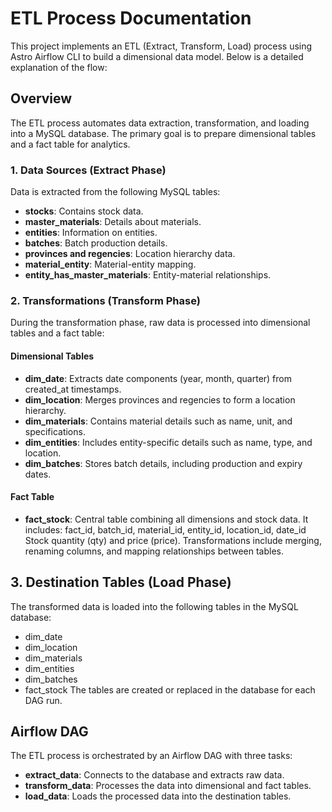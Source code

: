 # ETL Process Documentation
This project implements an ETL (Extract, Transform, Load) process using Astro Airflow CLI to build a dimensional data model. Below is a detailed explanation of the flow:

## Overview
The ETL process automates data extraction, transformation, and loading into a MySQL database. The primary goal is to prepare dimensional tables and a fact table for analytics.

### 1. Data Sources (Extract Phase)
Data is extracted from the following MySQL tables:

- **stocks**: Contains stock data.
- **master_materials**: Details about materials.
- **entities**: Information on entities.
- **batches**: Batch production details.
- **provinces and regencies**: Location hierarchy data.
- **material_entity**: Material-entity mapping.
- **entity_has_master_materials**: Entity-material relationships.
  
  
### 2. Transformations (Transform Phase)
During the transformation phase, raw data is processed into dimensional tables and a fact table:

#### Dimensional Tables
- **dim_date**: Extracts date components (year, month, quarter) from created_at timestamps.
- **dim_location**: Merges provinces and regencies to form a location hierarchy.
- **dim_materials**: Contains material details such as name, unit, and specifications.
- **dim_entities**: Includes entity-specific details such as name, type, and location.
- **dim_batches**: Stores batch details, including production and expiry dates.
  
#### Fact Table
- **fact_stock**: Central table combining all dimensions and stock data. It includes:
fact_id, batch_id, material_id, entity_id, location_id, date_id
Stock quantity (qty) and price (price).
Transformations include merging, renaming columns, and mapping relationships between tables.


## 3. Destination Tables (Load Phase)
The transformed data is loaded into the following tables in the MySQL database:

- dim_date
- dim_location
- dim_materials
- dim_entities
- dim_batches
- fact_stock
The tables are created or replaced in the database for each DAG run.

## Airflow DAG
The ETL process is orchestrated by an Airflow DAG with three tasks:

- **extract_data**: Connects to the database and extracts raw data.
- **transform_data**: Processes the data into dimensional and fact tables.
- **load_data**: Loads the processed data into the destination tables.
